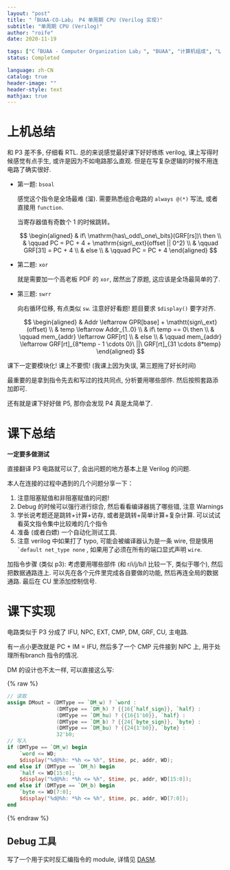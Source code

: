 ```yaml
---
layout: "post"
title: "「BUAA-CO-Lab」 P4 单周期 CPU (Verilog 实现)"
subtitle: "单周期 CPU (Verilog)"
author: "roife"
date: 2020-11-19

tags: ["C「BUAA - Computer Organization Lab」", "BUAA", "计算机组成", "L「Verilog-HDL」"]
status: Completed

language: zh-CN
catalog: true
header-image: ""
header-style: text
mathjax: true
---
```


# 上机总结

和 P3 差不多, 仔细看 RTL. 总的来说感觉最好课下好好练练 verilog, 课上写得时候感觉有点手生, 或许是因为不如电路那么直观. 但是在写复杂逻辑的时候不用连电路了确实很好.

- 第一题: `bsoal`

  感觉这个指令是全场最难 (溜). 需要熟悉组合电路的 `always @(*)` 写法, 或者直接用 `function`.

  当寄存器值有奇数个 $1$ 的时候跳转。

  $$
    \begin{aligned}
        & if\ \mathrm{has\_odd\_one\_bits}(GRF[rs])\ then \\
        & \qquad PC = PC + 4 + \mathrm{sign\_ext}(offset || 0^2) \\
        & \qquad GRF[31] = PC + 4 \\
        & else \\
        & \qquad PC = PC + 4
    \end{aligned}
  $$

- 第二题: `xor`

  就是需要加一个高老板 PDF 的 `xor`, 居然出了原题, 这应该是全场最简单的了.

- 第三题: `swrr`

  向右循环位移, 有点类似 `sw`. 注意好好看题! 题目要求 `$display()` 要字对齐.

    $$
    \begin{aligned}
        & Addr \leftarrow GPR[base] + \mathtt{sign\_ext}(offset) \\
        & temp \leftarrow Addr_{1..0} \\
        & if\ temp == 0\ then \\
        & \qquad mem_{addr} \leftarrow GRF[rt] \\
        & else \\
        & \qquad mem_{addr} \leftarrow GRF[rt]_{8*temp - 1 \cdots 0}\ ||\ GRF[rt]_{31 \cdots 8*temp}
    \end{aligned}
    $$

课下一定要模块化! 课上不要慌! (我课上因为失误, 第三题拖了好长时间)

最重要的是拿到指令先去和写过的找共同点, 分析要用哪些部件. 然后按照套路添加即可.

还有就是课下好好做 P5, 那你会发现 P4 真是太简单了.

# 课下总结

**一定要多做测试**

直接翻译 P3 电路就可以了, 会出问题的地方基本上是 Verilog 的问题.

本人在连接的过程中遇到的几个问题分享一下：
1. 注意阻塞赋值和非阻塞赋值的问题!
2. Debug 的时候可以强行进行综合, 然后看看编译器挑了哪些错, 注意 Warnings
3. 学长说考题还是跳转+计算+访存, 或者是跳转+简单计算+复杂计算. 可以试试看英文指令集中比较难的几个指令
4. 准备 (或者白嫖) 一个自动化测试工具.
5. 注意 verilog 中如果打了 typo, 可能会被编译器认为是一条 wire, 但是慎用 `` `default net_type none`` , 如果用了必须在所有的端口显式声明 `wire`.

加指令步骤 (类似 p3): 考虑要用哪些部件 (和 r/i/j/b/l 比较一下, 类似于哪个), 然后把数据通路连上. 可以先在各个元件里完成各自要做的功能, 然后再连全局的数据通路. 最后在 CU 里添加控制信号.

# 课下实现

电路类似于 P3 分成了 IFU, NPC, EXT, CMP, DM, GRF, CU, 主电路.

有一点小更改就是 PC + IM = IFU, 然后多了一个 CMP 元件接到 NPC 上, 用于处理所有branch 指令的情况.

DM 的设计也不太一样, 可以直接这么写:

{% raw %}

```verilog
// 读取
assign DMout = (DMType == `DM_w) ? `word :
                (DMType == `DM_h) ? {{16{`half_sign}}, `half} :
                (DMType == `DM_hu) ? {{16{1'b0}}, `half} :
                (DMType == `DM_b) ? {{24{`byte_sign}}, `byte} :
                (DMType == `DM_bu) ? {{24{1'b0}}, `byte} :
                32'b0;
// 写入
if (DMType == `DM_w) begin
    `word <= WD;
    $display("%d@%h: *%h <= %h", $time, pc, addr, WD);
end else if (DMType == `DM_h) begin
    `half <= WD[15:0];
    $display("%d@%h: *%h <= %h", $time, pc, addr, WD[15:0]);
end else if (DMType == `DM_b) begin
    `byte <= WD[7:0];
    $display("%d@%h: *%h <= %h", $time, pc, addr, WD[7:0]);
end
```

{% endraw %}

## Debug 工具

写了一个用于实时反汇编指令的 module, 详情见 [DASM](https://github.com/roife/dasm).
